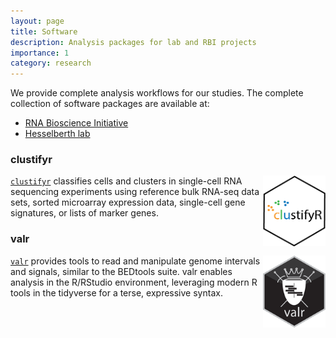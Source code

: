 ```yaml
---
layout: page
title: Software
description: Analysis packages for lab and RBI projects
importance: 1
category: research
---
```


We provide complete analysis workflows for our studies. The complete
collection of software packages are available at:

- [RNA Bioscience Initiative](https://github.com/rnabioco)
- [Hesselberth lab](https://github.com/hesselberthlab)


### clustifyr

<img style="float: right; max-width: 100px" src="/assets/img/hex/clustifyr.png">

[`clustifyr`](https://github.com/rnabioco/clustifyr) classifies cells and clusters in single-cell RNA sequencing
experiments using reference bulk RNA-seq data sets, sorted microarray
expression data, single-cell gene signatures, or lists of marker genes.

### valr

<img style="float: right; max-width: 100px" src="/assets/img/hex/valr.png">

[`valr`](https://github.com/rnabioco/valr) provides tools to read and manipulate genome intervals
and signals, similar to the BEDtools suite. valr enables analysis in the
R/RStudio environment, leveraging modern R tools in the tidyverse for a
terse, expressive syntax.

